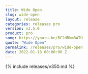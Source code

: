 ```yaml
---
title: Wide Open
slug: wide-open
layout: release
categories: releases pro
version: v3.5.0
product: pro
song: https://youtu.be/BC2dRkm8ATU
quote: "Wide Open"
permalink: /releases/pro/wide-open
date: 2022-01-18 00:00:00 Z
---
```

{% include releases/v350.md %}
